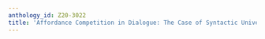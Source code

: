 ```yaml
---
anthology_id: Z20-3022
title: 'Affordance Competition in Dialogue: The Case of Syntactic Universals'
---
```

